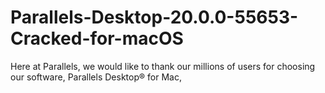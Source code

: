 # Parallels-Desktop-20.0.0-55653-Cracked-for-macOS
Here at Parallels, we would like to thank our millions of users for choosing our software, Parallels Desktop® for Mac,
